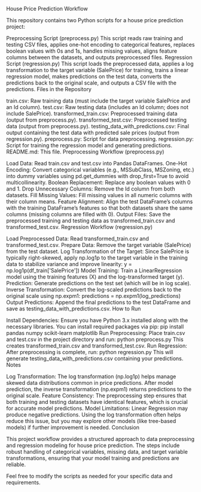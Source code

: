 House Price Prediction Workflow

This repository contains two Python scripts for a house price prediction project:

Preprocessing Script (preprocess.py)
This script reads raw training and testing CSV files, applies one-hot encoding to categorical features, replaces boolean values with 0s and 1s, handles missing values, aligns feature columns between the datasets, and outputs preprocessed files.
Regression Script (regression.py)
This script loads the preprocessed data, applies a log transformation to the target variable (SalePrice) for training, trains a linear regression model, makes predictions on the test data, converts the predictions back to the original scale, and outputs a CSV file with the predictions.
Files in the Repository

train.csv: Raw training data (must include the target variable SalePrice and an Id column).
test.csv: Raw testing data (includes an Id column; does not include SalePrice).
transformed_train.csv: Preprocessed training data (output from preprocess.py).
transformed_test.csv: Preprocessed testing data (output from preprocess.py).
testing_data_with_predictions.csv: Final output containing the test data with predicted sale prices (output from regression.py).
preprocess.py: Script for data preprocessing.
regression.py: Script for training the regression model and generating predictions.
README.md: This file.
Preprocessing Workflow (preprocess.py)

Load Data:
Read train.csv and test.csv into Pandas DataFrames.
One-Hot Encoding:
Convert categorical variables (e.g., MSSubClass, MSZoning, etc.) into dummy variables using pd.get_dummies with drop_first=True to avoid multicollinearity.
Boolean Replacement:
Replace any boolean values with 0 and 1.
Drop Unnecessary Columns:
Remove the Id column from both datasets.
Fill Missing Values:
Fill missing values in all numeric columns with their column means.
Feature Alignment:
Align the test DataFrame’s columns with the training DataFrame’s features so that both datasets share the same columns (missing columns are filled with 0).
Output Files:
Save the preprocessed training and testing data as transformed_train.csv and transformed_test.csv.
Regression Workflow (regression.py)

Load Preprocessed Data:
Read transformed_train.csv and transformed_test.csv.
Prepare Data:
Remove the target variable (SalePrice) from the test dataset.
Log Transformation of the Target:
Since SalePrice is typically right-skewed, apply np.log1p to the target variable in the training data to stabilize variance and improve linearity:
y = np.log1p(df_train['SalePrice'])
Model Training:
Train a LinearRegression model using the training features (X) and the log-transformed target (y).
Prediction:
Generate predictions on the test set (which will be in log scale).
Inverse Transformation:
Convert the log-scaled predictions back to the original scale using np.expm1:
predictions = np.expm1(log_predictions)
Output Predictions:
Append the final predictions to the test DataFrame and save as testing_data_with_predictions.csv.
How to Run

Install Dependencies:
Ensure you have Python 3.x installed along with the necessary libraries. You can install required packages via pip:
pip install pandas numpy scikit-learn matplotlib
Run Preprocessing:
Place train.csv and test.csv in the project directory and run:
python preprocess.py
This creates transformed_train.csv and transformed_test.csv.
Run Regression:
After preprocessing is complete, run:
python regression.py
This will generate testing_data_with_predictions.csv containing your predictions.
Notes

Log Transformation:
The log transformation (np.log1p) helps manage skewed data distributions common in price predictions. After model prediction, the inverse transformation (np.expm1) returns predictions to the original scale.
Feature Consistency:
The preprocessing step ensures that both training and testing datasets have identical features, which is crucial for accurate model predictions.
Model Limitations:
Linear Regression may produce negative predictions. Using the log transformation often helps reduce this issue, but you may explore other models (like tree-based models) if further improvement is needed.
Conclusion

This project workflow provides a structured approach to data preprocessing and regression modeling for house price prediction. The steps include robust handling of categorical variables, missing data, and target variable transformations, ensuring that your model training and predictions are reliable.

Feel free to modify the scripts as needed for your specific data and requirements.
